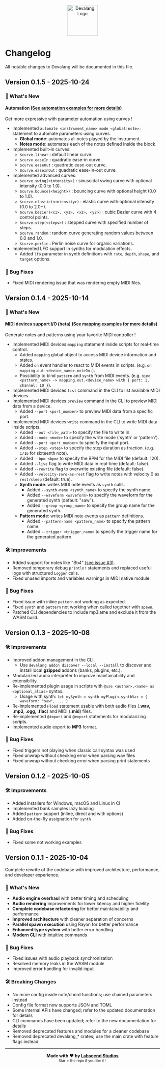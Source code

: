 <div align="center">
    <img src="https://devalang.com/images/devalang-logo-min.png" alt="Devalang Logo" width="100" />
</div>

# Changelog

All notable changes to Devalang will be documented in this file.

## Version 0.1.5 - 2025-10-24

### 🚀 What's New

#### Automation [(See automation examples for more details)](../examples/automation)

Get more expressive with parameter automation using curves !

- Implemented `automate <instrument_name> mode <global|note>:` statement to automate parameters using curves.
  - **Global mode**: automates all notes played by the instrument.
  - **Notes mode**: automates each of the notes defined inside the block.
- Implemented built-in curves:
  - `$curve.linear` : default linear curve.
  - `$curve.easeIn` : quadratic ease-in curve.
  - `$curve.easeOut` : quadratic ease-out curve.
  - `$curve.easeInOut` : quadratic ease-in-out curve.
- Implemented advanced curves:
  - `$curve.swing(<intensity>)` : sinusoidal swing curve with optional intensity (0.0 to 1.0).
  - `$curve.bounce(<height>)` : bouncing curve with optional height (0.0 to 1.0).
  - `$curve.elastic(<intensity>)` : elastic curve with optional intensity (0.0 to 2.0+).
  - `$curve.bezier(<x1>, <y1>, <x2>, <y2>)` : cubic Bezier curve with 4 control points.
  - `$curve.step(<steps>)` : stepped curve with specified number of steps.
  - `$curve.random` : random curve generating random values between 0.0 and 1.0.
  - `$curve.perlin` : Perlin noise curve for organic variations.
- Implemented LFO support in synths for modulation effects.
  - Added `lfo` parameter in synth definitions with `rate`, `depth`, `shape`, and `target` options.

### 🐛 Bug Fixes

- Fixed MIDI rendering issue that was rendering empty MIDI files.

## Version 0.1.4 - 2025-10-14

### 🚀 What's New

#### MIDI devices support I/O (beta) [(See mapping examples for more details)](../examples/routing/mapping.deva)

Generate notes and patterns using your favorite MIDI controller !

- Implemented MIDI devices `mapping` statement inside scripts for real-time control.
  - Added `mapping` global object to access MIDI device information and states.
  - Added `on` event handler to react to MIDI events in scripts. (e.g. `on mapping.out.<device_name>.noteOn:`).
  - Possibility to bind `pattern` and `synth` from MIDI events. (e.g. `bind <pattern_name> -> mapping.out.<device_name> with { port: 1, channel: 10 }`).
- Implemented MIDI devices `list` command in the CLI to list available MIDI devices.
- Implemented MIDI devices `preview` command in the CLI to preview MIDI data from a device.
  - Added `--port <port_number>` to preview MIDI data from a specific port.
- Implemented MIDI devices `write` command in the CLI to write MIDI data inside scripts.
  - Added `--out <file_path>` to specify the file to write in.
  - Added `--mode <mode>` to specify the write mode ('synth' or 'pattern').
  - Added `--port <port_number>` to specify the input port.
  - Added `--step <step>` to specify the step duration as fraction. (e.g. `1/16` for sixteenth note).
  - Added `--bpm <bpm>` to specify the BPM for the MIDI file (default: 120).
  - Added `--live` flag to write MIDI data in real-time (default: false).
  - Added `--rewrite` flag to overwrite existing file (default: false).
  - Added `--velocity-zero-as-rest` flag to write notes with velocity 0 as `rest/sleep` (default: true).
  - **Synth mode**: writes MIDI note events as `synth` calls.
    - Added `--synth-name <synth_name>` to specify the synth name.
    - Added `--waveform <waveform>` to specify the waveform for the generated synth (default: "saw").
    - Added `--group <group_name>` to specify the group name for the generated synth.
  - **Pattern mode**: writes MIDI note events as `pattern` definitions.
    - Added `--pattern-name <pattern_name>` to specify the pattern name.
    - Added `--trigger <trigger_name>` to specify the trigger name for the generated pattern.

### 🛠️ Improvements

- Added support for notes like "Bb4" [(see issue #3)](https://github.com/devaloop-labs/devalang/issues/3).
- Removed temporary debug `println!` statements and replaced useful logs with structured `Logger` calls.
- Fixed unused imports and variables warnings in MIDI native module.

### 🐛 Bug Fixes

- Fixed issue with inline `pattern` not working as expected.
- Fixed `synth` and `pattern` not working when called together with `spawn`.
- Patched CLI dependencies to include mp3lame and exclude it from the WASM build.

## Version 0.1.3 - 2025-10-08

### 🛠️ Improvements

- Improved addon management in the CLI.
  - Use `devalang addon discover --local --install` to discover and install local **gzipped** addons (banks, plugins, etc.).
- Modularized audio interpreter to improve maintainability and extensibility.
- Re-implemented plugin usage in scripts with `@use <author>.<name> as <optional_alias>` syntax.
  - Usage with synth: `let mySynth = synth myPlugin.synthVar = { waveform: "saw", ... }`
- Re-implemented `@load` statement usable with both audio files (**.wav, .mp3, .ogg, .flac**) and MIDI (**.mid**) files.
- Re-implemented `@import` and `@export` statements for modularizing scripts.
- Implemented audio export to **MP3** format.

### 🐛 Bug Fixes

- Fixed triggers not playing when classic call syntax was used
- Fixed unwrap without checking error when parsing wav files
- Fixed unwrap without checking error when parsing print statements

## Version 0.1.2 - 2025-10-05

### 🛠️ Improvements

- Added installers for Windows, macOS and Linux in CI
- Implemented bank samples lazy loading
- Added `pattern` support (inline, direct and with options)
- Added on-the-fly assignation for `synth`

### 🐛 Bug Fixes

- Fixed some not working examples

## Version 0.1.1 - 2025-10-04

Complete rewrite of the codebase with improved architecture, performance, and developer experience.

### 🚀 What's New

- **Audio engine overhaul** with better timing and scheduling
- **Audio rendering** improvements for lower latency and higher fidelity
- **Complete codebase refactoring** for better maintainability and performance
- **Improved architecture** with cleaner separation of concerns
- **Parallel spawn execution** using Rayon for better performance
- **Enhanced type system** with better error handling
- **Modern CLI** with intuitive commands

### 🐛 Bug Fixes

- Fixed issues with audio playback synchronization
- Resolved memory leaks in the WASM module
- Improved error handling for invalid input

### 🛠️ Breaking Changes

- No more config inside note/chord functions; use chained parameters instead
- Config file format now supports JSON and TOML
- Some internal APIs have changed; refer to the updated documentation for details
- CLI commands have been updated; refer to the new documentation for details
- Removed deprecated features and modules for a cleaner codebase
- Removed deprecated devalang_* crates; use the main crate with feature flags instead

---

<div align="center">
    <strong>Made with ❤️ by <a href="https://labscend.studio">Labscend Studios</a></strong>
    <br />
    <sub>Star ⭐ the repo if you like it !</sub>
</div>
